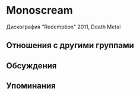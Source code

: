 # Monoscream

Дискография
"Redemption" 2011, Death Metal

## Отношения с другими группами


## Обсуждения


## Упоминания

